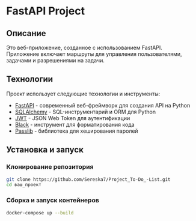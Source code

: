 # FastAPI Project

## Описание

Это веб-приложение, созданное с использованием FastAPI. Приложение включает маршруты для управления пользователями, задачами и разрешениями на задачи.

## Технологии

Проект использует следующие технологии и инструменты:

- [FastAPI](https://fastapi.tiangolo.com/) - современный веб-фреймворк для создания API на Python
- [SQLAlchemy](https://www.sqlalchemy.org/) - SQL-инструментарий и ORM для Python
- [JWT](https://jwt.io/) - JSON Web Token для аутентификации
- [Black](https://github.com/psf/black) - инструмент для форматирования кода
- [Passlib](https://passlib.readthedocs.io/en/stable/) - библиотека для хеширования паролей

## Установка и запуск

### Клонирование репозитория

```bash
git clone https://github.com/Sereska7/Project_To-Do_-List.git
cd ваш_проект
```

### Сборка и запуск контейнеров

```bash
docker-compose up --build
```